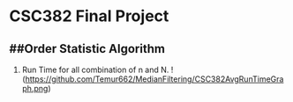 CSC382 Final Project
===================

##Order Statistic Algorithm
---------------------------

1) Run Time for all combination of n and N.
!(https://github.com/Temur662/MedianFiltering/CSC382AvgRunTimeGraph.png)
